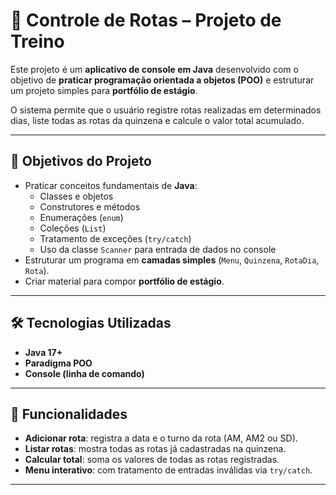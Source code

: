 # 🚚 Controle de Rotas – Projeto de Treino

Este projeto é um **aplicativo de console em Java** desenvolvido com o objetivo de **praticar programação orientada a objetos (POO)** e estruturar um projeto simples para **portfólio de estágio**.  

O sistema permite que o usuário registre rotas realizadas em determinados dias, liste todas as rotas da quinzena e calcule o valor total acumulado.  

---

## 🎯 Objetivos do Projeto
- Praticar conceitos fundamentais de **Java**:
  - Classes e objetos  
  - Construtores e métodos  
  - Enumerações (`enum`)  
  - Coleções (`List`)  
  - Tratamento de exceções (`try/catch`)  
  - Uso da classe `Scanner` para entrada de dados no console
- Estruturar um programa em **camadas simples** (`Menu`, `Quinzena`, `RotaDia`, `Rota`).  
- Criar material para compor **portfólio de estágio**.

---

## 🛠️ Tecnologias Utilizadas
- **Java 17+**  
- **Paradigma POO**  
- **Console (linha de comando)**  

---

## 🚀 Funcionalidades
- **Adicionar rota**: registra a data e o turno da rota (AM, AM2 ou SD).  
- **Listar rotas**: mostra todas as rotas já cadastradas na quinzena.  
- **Calcular total**: soma os valores de todas as rotas registradas.  
- **Menu interativo**: com tratamento de entradas inválidas via `try/catch`.  

---
